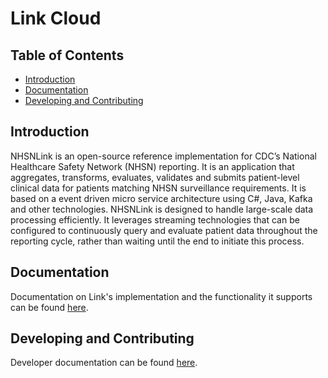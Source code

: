 # Link Cloud

## Table of Contents
* [Introduction](#introduction)
* [Documentation](#documentation)
* [Developing and Contributing](#developing-and-contributing)

## Introduction

NHSNLink is an open-source reference implementation for CDC’s National Healthcare Safety Network (NHSN) reporting. It is an application that aggregates, transforms, evaluates, validates and submits patient-level clinical data for patients matching NHSN surveillance requirements. It is based on a event driven micro service architecture using C#, Java, Kafka and other technologies. NHSNLink is designed to handle large-scale data processing efficiently. It leverages streaming technologies that can be configured to continuously query and evaluate patient data throughout the reporting cycle, rather than waiting until the end to initiate this process.

## Documentation

Documentation on Link's implementation and the functionality it supports can be found [here](docs/README.md).

## Developing and Contributing

Developer documentation can be found [here](docs/development/README.md).